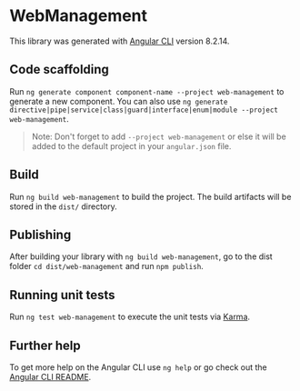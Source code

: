 # WebManagement

This library was generated with [Angular CLI](https://github.com/angular/angular-cli) version 8.2.14.

## Code scaffolding

Run `ng generate component component-name --project web-management` to generate a new component. You can also use `ng generate directive|pipe|service|class|guard|interface|enum|module --project web-management`.
> Note: Don't forget to add `--project web-management` or else it will be added to the default project in your `angular.json` file. 

## Build

Run `ng build web-management` to build the project. The build artifacts will be stored in the `dist/` directory.

## Publishing

After building your library with `ng build web-management`, go to the dist folder `cd dist/web-management` and run `npm publish`.

## Running unit tests

Run `ng test web-management` to execute the unit tests via [Karma](https://karma-runner.github.io).

## Further help

To get more help on the Angular CLI use `ng help` or go check out the [Angular CLI README](https://github.com/angular/angular-cli/blob/master/README.md).

